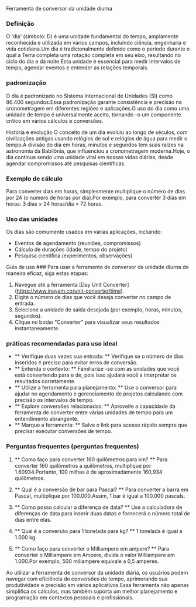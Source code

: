 Ferramenta de conversor da unidade diurna

### Definição
O 'dia' (símbolo: D) é uma unidade fundamental do tempo, amplamente reconhecida e utilizada em vários campos, incluindo ciência, engenharia e vida cotidiana.Um dia é tradicionalmente definido como o período durante o qual a Terra completa uma rotação completa em seu eixo, resultando no ciclo do dia e da noite.Esta unidade é essencial para medir intervalos de tempo, agendar eventos e entender as relações temporais.

### padronização
O dia é padronizado no Sistema Internacional de Unidades (SI) como 86.400 segundos.Essa padronização garante consistência e precisão na cronometragem em diferentes regiões e aplicações.O uso do dia como uma unidade de tempo é universalmente aceito, tornando -o um componente crítico em vários cálculos e conversões.

História e evolução
O conceito de um dia evoluiu ao longo de séculos, com civilizações antigas usando relógios de sol e relógios de água para medir o tempo.A divisão do dia em horas, minutos e segundos tem suas raízes na astronomia da Babilônia, que influenciou a cronometragem moderna.Hoje, o dia continua sendo uma unidade vital em nossas vidas diárias, desde agendar compromissos até pesquisas científicas.

### Exemplo de cálculo
Para converter dias em horas, simplesmente multiplique o número de dias por 24 (o número de horas por dia).Por exemplo, para converter 3 dias em horas:
3 dias × 24 horas/dia = 72 horas.

### Uso das unidades
Os dias são comumente usados ​​em várias aplicações, incluindo:
- Eventos de agendamento (reuniões, compromissos)
- Cálculo de durações (idade, tempo do projeto)
- Pesquisa científica (experimentos, observações)

Guia de uso ###
Para usar a ferramenta de conversor da unidade diurna de maneira eficaz, siga estas etapas:
1. Navegue até a ferramenta [Day Unit Converter] (https://www.inayam.co/unit-converter/time).
2. Digite o número de dias que você deseja converter no campo de entrada.
3. Selecione a unidade de saída desejada (por exemplo, horas, minutos, segundos).
4. Clique no botão "Converter" para visualizar seus resultados instantaneamente.

### práticas recomendadas para uso ideal
- ** Verifique duas vezes sua entrada: ** Verifique se o número de dias inseridos é preciso para evitar erros de conversão.
- ** Entenda o contexto: ** Familiarize -se com as unidades que você está convertendo para e de, pois isso ajudará você a interpretar os resultados corretamente.
- ** Utilize a ferramenta para planejamento: ** Use o conversor para ajudar no agendamento e gerenciamento de projetos calculando com precisão os intervalos de tempo.
- ** Explore conversões relacionadas: ** Aproveite a capacidade da ferramenta de converter entre várias unidades de tempo para um entendimento abrangente.
- ** Marque a ferramenta: ** Salve o link para acesso rápido sempre que precisar executar conversões de tempo.

### Perguntas frequentes (perguntas frequentes)

1. ** Como faço para converter 160 quilômetros para km? **
Para converter 160 quilômetros a quilômetros, multiplique por 1.60934.Portanto, 100 milhas é de aproximadamente 160,934 quilômetros.

2. ** Qual é a conversão de bar para Pascal? **
Para converter a barra em Pascal, multiplique por 100.000.Assim, 1 bar é igual a 100.000 pascals.

3. ** Como posso calcular a diferença de data? **
Use a calculadora de diferenças de data para inserir duas datas e fornecerá o número total de dias entre elas.

4. ** Qual é a conversão para 1 tonelada para kg? **
1 tonelada é igual a 1.000 kg.

5. ** Como faço para converter o Milliampere em ampere? **
Para converter o Milliampere em Ampere, divida o valor Milliampere em 1.000.Por exemplo, 500 miliampere equivale a 0,5 amperes.

Ao utilizar a ferramenta de conversor da unidade diária, os usuários podem navegar com eficiência de conversões de tempo, aprimorando sua produtividade e precisão em vários aplicativos.Essa ferramenta não apenas simplifica os cálculos, mas também suporta um melhor planejamento e programação em contextos pessoais e profissionais.